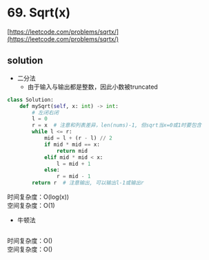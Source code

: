 # 69. Sqrt(x)
[https://leetcode.com/problems/sqrtx/](https://leetcode.com/problems/sqrtx/)


## solution

- 二分法
  - 由于输入与输出都是整数，因此小数被truncated

```python
class Solution:
    def mySqrt(self, x: int) -> int:
        # 左闭右闭     
        l = 0
        r = x  # 注意和列表差异，len(nums)-1, 但sqrt当x=0或1时要包含
        while l <= r:
            mid = l + (r - l) // 2
            if mid * mid == x:
                return mid
            elif mid * mid < x:
                l = mid + 1
            else:
                r = mid - 1
        return r  # 注意输出, 可以输出l-1或输出r
```
时间复杂度：O(log(x)) <br>
空间复杂度：O(1)


- 牛顿法
```python

```
时间复杂度：O() <br>
空间复杂度：O()
